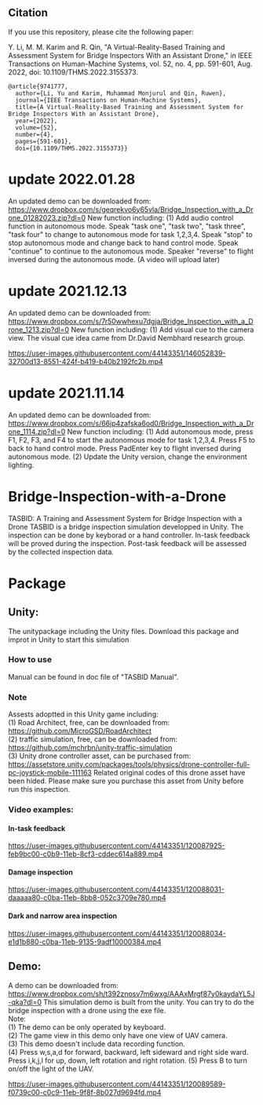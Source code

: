 ## Citation
If you use this repository, please cite the following paper:

Y. Li, M. M. Karim and R. Qin, "A Virtual-Reality-Based Training and Assessment System for Bridge Inspectors With an Assistant Drone," in IEEE Transactions on Human-Machine Systems, vol. 52, no. 4, pp. 591-601, Aug. 2022, doi: 10.1109/THMS.2022.3155373.

~~~~  
@article{9741777,
  author={Li, Yu and Karim, Muhammad Monjurul and Qin, Ruwen},
  journal={IEEE Transactions on Human-Machine Systems}, 
  title={A Virtual-Reality-Based Training and Assessment System for Bridge Inspectors With an Assistant Drone}, 
  year={2022},
  volume={52},
  number={4},
  pages={591-601},
  doi={10.1109/THMS.2022.3155373}}
~~~~

# update 2022.01.28
An updated demo can be downloaded from:  https://www.dropbox.com/s/geqrekvo6y65vla/Bridge_Inspection_with_a_Drone_01282023.zip?dl=0
New function including:
(1) Add audio control function in autonomous mode. Speak "task one", "task two", "task three", "task four" to change to autonomous mode for task 1,2,3,4. Speak "stop" to stop autonomous mode and change back to hand control mode. Speak "continue" to continue to the autonomous mode. Speaker "reverse" to flight inversed during the autonomous mode. 
(A video will upload later)



# update 2021.12.13
An updated demo can be downloaded from: https://www.dropbox.com/s/7r50wwhexu7dgja/Bridge_Inspection_with_a_Drone_1213.zip?dl=0
New function including:
(1) Add visual cue to the camera view. The visual cue idea came from Dr.David Nembhard research group. 

https://user-images.githubusercontent.com/44143351/146052839-32700d13-8551-424f-b419-b40b2192fc2b.mp4



# update 2021.11.14
An updated demo can be downloaded from: https://www.dropbox.com/s/66jp4zafska6od0/Bridge_Inspection_with_a_Drone_1114.zip?dl=0
New function including:
(1) Add autonomous mode, press F1, F2, F3, and F4 to start the autonomous mode for task 1,2,3,4. Press F5 to back to hand control mode. Press PadEnter key to flight inversed during autonomous mode. 
(2) Update the Unity version, change the environment lighting. 
 


# Bridge-Inspection-with-a-Drone
TASBID: A Training and Assessment System for Bridge Inspection with a Drone
TASBID is a bridge inspection simulation developped in Unity. The inspection can be done by keyborad or a hand controller. 
In-task feedback will be proved during the inspection.
Post-task feedback will be assessed by the collected inspection data. 

# Package   

## Unity:  
The unitypackage including the Unity files. Download this package and improt in Unity to start this simulation
    
### How to use  
Manual can be found in doc file of "TASBID Manual".

### Note
Assests adoptted in this Unity game including:  
(1) Road Architect, free, can be downloaded from: https://github.com/MicroGSD/RoadArchitect  
(2) traffic simulation, free, can be downloaded from: https://github.com/mchrbn/unity-traffic-simulation  
(3) Unity drone controller asset, can be purchased from: https://assetstore.unity.com/packages/tools/physics/drone-controller-full-pc-joystick-mobile-111163 
    Related original codes of this drone asset have been hided. Please make sure you purchase this asset from Unity before run this inspection.  

### Video examples:  
#### In-task feedback
https://user-images.githubusercontent.com/44143351/120087925-feb9bc00-c0b9-11eb-8cf3-cddec614a889.mp4

#### Damage inspection
https://user-images.githubusercontent.com/44143351/120088031-daaaaa80-c0ba-11eb-8bb8-052c3709e780.mp4

#### Dark and narrow area inspection
https://user-images.githubusercontent.com/44143351/120088034-e1d1b880-c0ba-11eb-9135-9adf10000384.mp4


## Demo: 
A demo can be downloaded from: https://www.dropbox.com/sh/t392znosv7m6wxg/AAAxMrgf87y0kaydaYL5J-qka?dl=0
This simulation demo is built from the unity. You can try to do the bridge inspection with a drone using the exe file.  
Note:    
(1) The demo can be only operated by keyboard.   
(2) The game view in this demo only have one view of UAV camera.   
(3) This demo doesn't include data recording function.   
(4) Press w,s,a,d for forward, backward, left sideward and right side ward. Press i,k,j,l for up, down, left rotation and right rotation.
(5) Press B to turn on/off the light of the UAV.  

https://user-images.githubusercontent.com/44143351/120089589-f0739c00-c0c9-11eb-9f8f-8b027d9694fd.mp4

